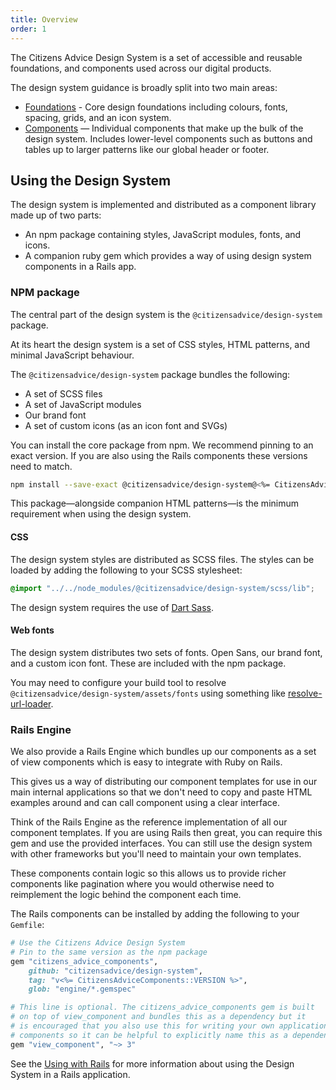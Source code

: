 ```yaml
---
title: Overview
order: 1
---
```


The Citizens Advice Design System is a set of accessible and reusable foundations, and components used across our digital products.

The design system guidance is broadly split into two main areas:

- [Foundations](/foundations) - Core design foundations including colours, fonts, spacing, grids, and an icon system.
- [Components](/components) — Individual components that make up the bulk of the design system. Includes lower-level components such as buttons and tables up to larger patterns like our global header or footer.

## Using the Design System

The design system is implemented and distributed as a component library made up of two parts:

- An npm package containing styles, JavaScript modules, fonts, and icons.
- A companion ruby gem which provides a way of using design system components in a Rails app.

### NPM package

The central part of the design system is the `@citizensadvice/design-system` package.

At its heart the design system is a set of CSS styles, HTML patterns, and minimal JavaScript behaviour.

The `@citizensadvice/design-system` package bundles the following:

- A set of SCSS files
- A set of JavaScript modules
- Our brand font
- A set of custom icons (as an icon font and SVGs)

You can install the core package from npm. We recommend pinning to an exact version. If you are also using the Rails components these versions need to match.

```sh
npm install --save-exact @citizensadvice/design-system@<%= CitizensAdviceComponents::VERSION %>
```

This package—alongside companion HTML patterns—is the minimum requirement when using the design system.

#### CSS

The design system styles are distributed as SCSS files. The styles can be loaded by adding the following to your SCSS stylesheet:

```scss
@import "../../node_modules/@citizensadvice/design-system/scss/lib";
```

The design system requires the use of [Dart Sass](https://sass-lang.com/dart-sass).

#### Web fonts

The design system distributes two sets of fonts. Open Sans, our brand font, and a custom icon font. These are included with the npm package.

You may need to configure your build tool to resolve `@citizensadvice/design-system/assets/fonts` using something like [resolve-url-loader](https://www.npmjs.com/package/resolve-url-loader).

### Rails Engine

We also provide a Rails Engine which bundles up our components as a set of view components which is easy to integrate with Ruby on Rails.

This gives us a way of distributing our component templates for use in our main internal applications so that we don't need to copy and paste HTML examples around and can call component using a clear interface.

Think of the Rails Engine as the reference implementation of all our component templates. If you are using Rails then great, you can require this gem and use the provided interfaces. You can still use the design system with other frameworks but you'll need to maintain your own templates.

These components contain logic so this allows us to provide richer components like pagination where you would otherwise need to reimplement the logic behind the component each time.

The Rails components can be installed by adding the following to your `Gemfile`:

```rb
# Use the Citizens Advice Design System
# Pin to the same version as the npm package
gem "citizens_advice_components",
    github: "citizensadvice/design-system",
    tag: "v<%= CitizensAdviceComponents::VERSION %>",
    glob: "engine/*.gemspec"

# This line is optional. The citizens_advice_components gem is built
# on top of view_component and bundles this as a dependency but it
# is encouraged that you also use this for writing your own application
# components so it can be helpful to explicitly name this as a dependency.
gem "view_component", "~> 3"
```

See the [Using with Rails](/guides/using-with-rails) for more information about using the Design System in a Rails application.
